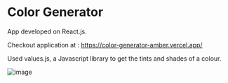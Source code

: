 # Color Generator 

App developed on React.js.

Checkout application at : https://color-generator-amber.vercel.app/

Used values.js, a Javascript library to get the tints and shades of a colour.

![image](https://user-images.githubusercontent.com/107784718/183872604-e8ae0c6b-c575-41dc-b129-ca37bb77d917.png)
